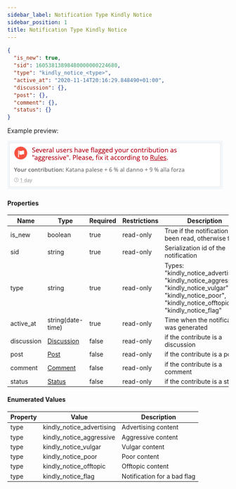 ```yaml
---
sidebar_label: Notification Type Kindly Notice
sidebar_position: 1
title: Notification Type Kindly Notice
---
```

```json
{
  "is_new": true,
  "sid": 16053813898480000000224680,
  "type": "kindly_notice_<type>",
  "active_at": "2020-11-14T20:16:29.848490+01:00",
  "discussion": {},
  "post": {},
  "comment": {},
  "status": {}
}
```

Example preview:

![Notification](/img/notification_types/kindly_notice_aggressive.png)

#### Properties

|Name|Type|Required|Restrictions|Description|
|---|---|---|---|---|
|is_new|boolean|true|read-only|True if the notification has been read, otherwise false|
|sid|string|true|read-only|Serialization id of the notification|
|type|string|true|read-only|Types: "kindly_notice_advertising", "kindly_notice_aggressive", "kindly_notice_vulgar", "kindly_notice_poor", "kindly_notice_offtopic", "kindly_notice_flag"|
|active_at|string(date-time)|true|read-only|Time when the notification was generated|
|discussion|[Discussion](/docs/apireference/v2/schemas/discussion)|false|read-only|if the contribute is a discussion|
|post|[Post](/docs/apireference/v2/schemas/post)|false|read-only|if the contribute is a post|
|comment|[Comment](/docs/apireference/v2/schemas/comment)|false|read-only|if the contribute is a comment|
|status|[Status](/docs/apireference/v2/schemas/status)|false|read-only|if the contribute is a status|


#### Enumerated Values

|Property|Value|Description|
|---|---|---|
|type|kindly_notice_advertising|Advertising content|
|type|kindly_notice_aggressive|Aggressive content|
|type|kindly_notice_vulgar|Vulgar content|
|type|kindly_notice_poor|Poor content|
|type|kindly_notice_offtopic|Offtopic content|
|type|kindly_notice_flag|Notification for a bad flag|
